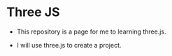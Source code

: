 # Three JS

- This repository is a page for me to learning three.js.

- I will use three.js to create a project.